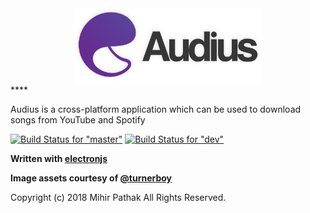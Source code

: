 <img src="assets/audius_big.png" width="300" style="display: block; margin: auto">
****

Audius is a cross-platform application which can be used to download songs from YouTube and Spotify

[![Build Status for "master"](https://travis-ci.com/mihirpathak97/audius.svg?token=ebex5hGA4p6XqQ9m8EVi&branch=master)](https://travis-ci.com/mihirpathak97/audius)
[![Build Status for "dev"](https://travis-ci.com/mihirpathak97/audius.svg?token=ebex5hGA4p6XqQ9m8EVi&branch=dev)](https://travis-ci.com/mihirpathak97/audius)

**Written with [electronjs](https://electronjs.org/)**

**Image assets courtesy of [@turnerboy](https://github.com/turnerboy)**

Copyright (c) 2018 Mihir Pathak All Rights Reserved.
